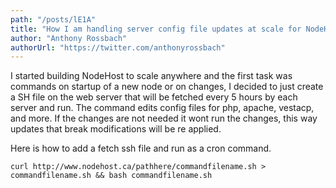 ```yaml
---
path: "/posts/lE1A"
title: "How I am handling server config file updates at scale for NodeHost"
author: "Anthony Rossbach"
authorUrl: "https://twitter.com/anthonyrossbach"
---
```


I started building NodeHost to scale anywhere and the first task was commands on startup of a new node or on changes, I decided to just create a SH file on the web server that will be fetched every 5 hours by each server and run. The command edits config files for php, apache, vestacp, and more. If the changes are not needed it wont run the changes, this way updates that break modifications will be re applied.

Here is how to add a fetch ssh file and run as a cron command.

```
curl http://www.nodehost.ca/pathhere/commandfilename.sh > commandfilename.sh && bash commandfilename.sh
```